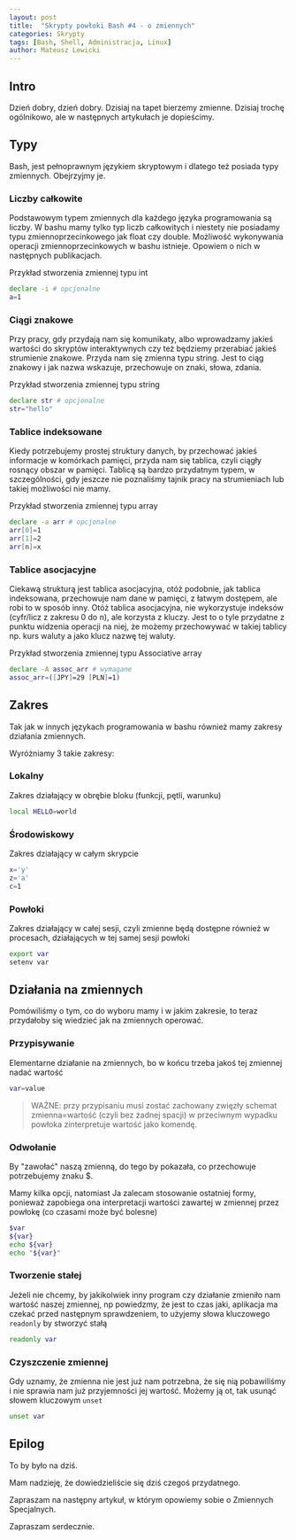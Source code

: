 ```yaml
---
layout: post
title:  "Skrypty powłoki Bash #4 - o zmiennych"
categories: Skrypty
tags: [Bash, Shell, Administracja, Linux]
author: Mateusz Lewicki
---
```

## Intro
Dzień dobry, dzień dobry.
Dzisiaj na tapet bierzemy zmienne. Dzisiaj trochę ogólnikowo, ale w następnych artykułach je dopieścimy.

## Typy
Bash, jest pełnoprawnym językiem skryptowym i dlatego też posiada typy zmiennych.
Obejrzyjmy je.

### Liczby całkowite
Podstawowym typem zmiennych dla każdego języka programowania są liczby.
W bashu mamy tylko typ liczb całkowitych i niestety nie posiadamy typu zmiennoprzecinkowego jak float czy double.
Możliwość wykonywania operacji zmiennoprzecinkowych w bashu istnieje. Opowiem o nich w następnych publikacjach.

Przykład stworzenia zmiennej typu int
```bash
declare -i # opcjonalne
a=1
```

### Ciągi znakowe

Przy pracy, gdy przydają nam się komunikaty, albo wprowadzamy jakieś wartości do skryptów interaktywnych czy też będziemy przerabiać jakieś strumienie znakowe. Przyda nam się zmienna typu string.
Jest to ciąg znakowy i jak nazwa wskazuje, przechowuje on znaki, słowa, zdania.

Przykład stworzenia zmiennej typu string
```bash
declare str # opcjonalne
str="hello"
```

### Tablice indeksowane

Kiedy potrzebujemy prostej struktury danych, by przechować jakieś informacje w komórkach pamięci, przyda nam się tablica, czyli ciągły rosnący obszar w pamięci.
Tablicą są bardzo przydatnym typem, w szczególności, gdy jeszcze nie poznaliśmy tajnik pracy na strumieniach lub takiej możliwości nie mamy.

Przykład stworzenia zmiennej typu array
```bash
declare -a arr # opcjonalne
arr[0]=1
arr[1]=2
arr[n]=x
```

### Tablice asocjacyjne

Ciekawą strukturą jest tablica asocjacyjna, otóż podobnie, jak tablica indeksowana, przechowuje nam dane w pamięci, z łatwym dostępem, ale robi to w sposób inny.
Otóż tablica asocjacyjna, nie wykorzystuje indeksów (cyfr/licz z zakresu 0 do n), ale korzysta z kluczy. Jest to o tyle przydatne z punktu widzenia operacji na niej, że możemy przechowywać w takiej tablicy np. kurs waluty a jako klucz nazwę tej waluty.

Przykład stworzenia zmiennej typu Associative array
```bash
declare -A assoc_arr # wymagane
assoc_arr=([JPY]=29 [PLN]=1)
```


## Zakres

Tak jak w innych językach programowania w bashu również mamy zakresy działania zmiennych.

Wyróżniamy 3 takie zakresy:

### Lokalny
Zakres działający w obrębie bloku (funkcji, pętli, warunku)
```bash
local HELLO=world
```

### Środowiskowy
Zakres działający w całym skrypcie
```bash
x='y'
z='a'
c=1
```

### Powłoki
Zakres działający w całej sesji, czyli zmienne będą dostępne również w procesach, działających w tej samej sesji powłoki
```bash
export var
setenv var
```
## Działania na zmiennych
Pomówiliśmy o tym, co do wyboru mamy i w jakim zakresie, to teraz przydałoby się wiedzieć jak na zmiennych operować.

### Przypisywanie
Elementarne działanie na zmiennych, bo w końcu   trzeba jakoś tej zmiennej nadać wartość 
```bash
var=value
```
> WAŻNE: przy przypisaniu musi zostać zachowany zwięzły schemat zmienna=wartość (czyli bez żadnej spacji) w przeciwnym wypadku powłoka zinterpretuje wartość jako komendę.

### Odwołanie
By "zawołać" naszą zmienną, do tego by pokazała, co przechowuje potrzebujemy znaku $.

Mamy kilka opcji, natomiast Ja zalecam stosowanie ostatniej formy, ponieważ zapobiega ona interpretacji wartości zawartej w zmiennej przez powłokę (co czasami może być bolesne)
```bash
$var
${var}
echo ${var}
echo "${var}"
```

### Tworzenie stałej
Jeżeli nie chcemy, by jakikolwiek inny program czy działanie zmieniło nam wartość naszej zmiennej, np powiedzmy, że jest to czas jaki, aplikacja ma czekać przed następnym sprawdzeniem, to użyjemy słowa kluczowego `readonly` by stworzyć stałą
```bash
readonly var
```
### Czyszczenie zmiennej
Gdy uznamy, że zmienna nie jest już nam potrzebna, że się nią pobawiliśmy i nie sprawia nam już przyjemności jej wartość. Możemy ją ot, tak usunąć słowem kluczowym `unset`
```bash
unset var
```


## Epilog

To by było na dziś.

Mam nadzieję, że dowiedzieliście się dziś czegoś przydatnego.

Zapraszam na następny artykuł, w którym opowiemy sobie o Zmiennych Specjalnych.

Zapraszam serdecznie.